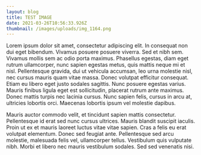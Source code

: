 ```yaml
---
layout: blog
title: TEST IMAGE
date: 2021-03-26T10:56:33.926Z
thumbnail: /images/uploads/img_1164.png
---
```

Lorem ipsum dolor sit amet, consectetur adipiscing elit. In consequat non dui eget bibendum. Vivamus posuere posuere viverra. Sed et nibh sem. Vivamus mollis sem ac odio porta maximus. Phasellus egestas, diam eget rutrum ullamcorper, nunc sapien egestas metus, quis mattis neque mi et nisl. Pellentesque gravida, dui ut vehicula accumsan, leo urna molestie nisl, nec cursus mauris quam vitae massa. Donec volutpat efficitur consequat. Etiam eu libero eget justo sodales sagittis. Nunc posuere egestas varius. Mauris finibus ligula eget est sollicitudin, placerat rutrum ante maximus. Donec mattis turpis nec lacinia cursus. Nunc sapien felis, cursus in arcu at, ultricies lobortis orci. Maecenas lobortis ipsum vel molestie dapibus.

Mauris auctor commodo velit, et tincidunt sapien mattis consectetur. Pellentesque id erat sed nunc cursus ultrices. Mauris blandit suscipit iaculis. Proin ut ex et mauris laoreet luctus vitae vitae sapien. Cras a felis eu erat volutpat elementum. Donec sed feugiat ante. Pellentesque sed arcu molestie, malesuada felis vel, ullamcorper tellus. Vestibulum quis vulputate nibh. Morbi et libero nec mauris vestibulum sodales. Sed sed venenatis nisi.